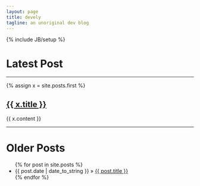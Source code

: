 ```yaml
---
layout: page
title: devely
tagline: an unoriginal dev blog
---
```

{% include JB/setup %}

# Latest Post
-------------
<div class="post" class="markdown-body">
{% assign x = site.posts.first %}
<h2><a href="{{ x.url }}">{{ x.title }}</a></h2>
{{ x.content }}
</div>

-------------
# Older Posts

<ul class="posts">
  {% for post in site.posts %}
    <li><span>{{ post.date | date_to_string }}</span> &raquo; <a href="{{ BASE_PATH }}{{ post.url }}">{{ post.title }}</a></li>
  {% endfor %}
</ul>



